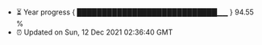 - ⏳ Year progress { ████████████████████████████▁▁ } 94.55 %
- ⏰ Updated on Sun, 12 Dec 2021 02:36:40 GMT

